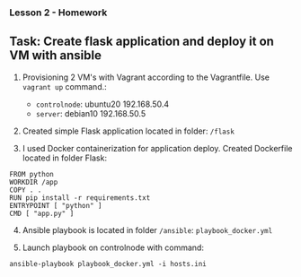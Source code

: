 ### Lesson 2 - Homework

## Task: Create flask application and deploy it on VM with ansible

1. Provisioning 2 VM's with Vagrant according to the Vagrantfile. Use `vagrant up` command.:
    - `controlnode`: ubuntu20 192.168.50.4
    - `server`: debian10 192.168.50.5

2. Created simple Flask application located in folder: `/flask`

3. I used Docker containerization for application deploy. Created Dockerfile located in folder Flask:

```
FROM python
WORKDIR /app
COPY . .
RUN pip install -r requirements.txt
ENTRYPOINT [ "python" ]
CMD [ "app.py" ]
```

4. Ansible playbook is located in folder `/ansible`: `playbook_docker.yml`

5. Launch playbook on controlnode with command:
```buildoutcfg
ansible-playbook playbook_docker.yml -i hosts.ini
```
